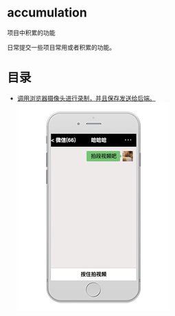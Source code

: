 # accumulation

项目中积累的功能

日常提交一些项目常用或者积累的功能。

# 目录

- [调用浏览器摄像头进行录制，并且保存发送给后端。](./recording/index.html)
![截图](./assets/01.png)
